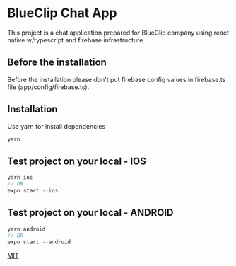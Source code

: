 # BlueClip Chat App

This project is a chat application prepared for BlueClip company using react native w/typescript and firebase infrastructure.

## Before the installation

Before the installation please don't put firebase config values in firebase.ts file (app/config/firebase.ts).

## Installation

Use yarn for install dependencies

```bash
yarn
```

## Test project on your local - IOS

```javascript
yarn ios
// OR
expo start --ios
```

## Test project on your local - ANDROID

```javascript
yarn android
// OR
expo start --android
```

[MIT](https://choosealicense.com/licenses/mit/)

